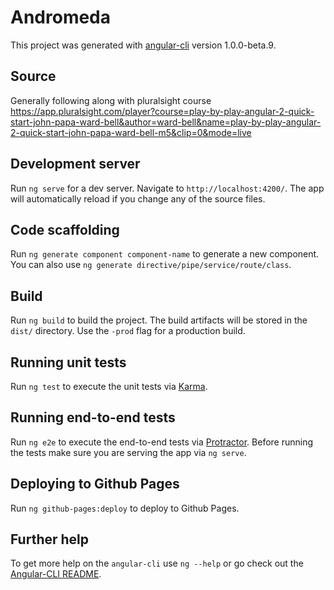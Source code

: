 # Andromeda

This project was generated with [angular-cli](https://github.com/angular/angular-cli) version 1.0.0-beta.9.

## Source
Generally following along with pluralsight course 
https://app.pluralsight.com/player?course=play-by-play-angular-2-quick-start-john-papa-ward-bell&author=ward-bell&name=play-by-play-angular-2-quick-start-john-papa-ward-bell-m5&clip=0&mode=live

## Development server
Run `ng serve` for a dev server. Navigate to `http://localhost:4200/`. The app will automatically reload if you change any of the source files.

## Code scaffolding

Run `ng generate component component-name` to generate a new component. You can also use `ng generate directive/pipe/service/route/class`.

## Build

Run `ng build` to build the project. The build artifacts will be stored in the `dist/` directory. Use the `-prod` flag for a production build.

## Running unit tests

Run `ng test` to execute the unit tests via [Karma](https://karma-runner.github.io).

## Running end-to-end tests

Run `ng e2e` to execute the end-to-end tests via [Protractor](http://www.protractortest.org/). 
Before running the tests make sure you are serving the app via `ng serve`.

## Deploying to Github Pages

Run `ng github-pages:deploy` to deploy to Github Pages.

## Further help

To get more help on the `angular-cli` use `ng --help` or go check out the [Angular-CLI README](https://github.com/angular/angular-cli/blob/master/README.md).
